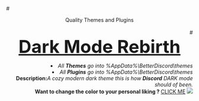 #<DIV ALIGN=CENTER>Quality Themes and Plugins</div><br><div align=right>
#<font size="25"><b><DIV ALIGN=CENTER><a href="https://github.com/Chaotiic/Discord-Themes-and-Plugins/blob/master/Themes/Dark%20Mode%20Rebirth.css">Dark Mode Rebirth</a></div></b></font>
<li><i>All <b>Themes</b> go into %AppData%\BetterDiscord\themes</i>
<li><i>All <b>Plugins</b> go into %AppData%\BetterDiscord\themes</i><br>
<b>Description:</b><i>A cozy modern dark theme this is how <b>Discord</b> DARK mode should of been.</i><br>
<b>Want to change the color to your personal liking ? </b><a href="http://pastebin.com/jNQLS005">CLICK ME</a>
<img href="https://github.com/Chaotiic/Discord-Themes-and-Plugins/blob/master/Themes/Dark%20Mode%20Rebirth.css" src="https://gyazo.com/72f47c706e561b7e5d2334b3953f65ac.png"></img>

